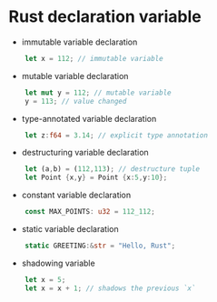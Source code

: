# Rust declaration variable

- immutable variable declaration
```rs
    let x = 112; // immutable variable
```

- mutable variable declaration
```rs
    let mut y = 112; // mutable variable
    y = 113; // value changed
```

- type-annotated variable declaration
```rs
    let z:f64 = 3.14; // explicit type annotation
```

- destructuring variable declaration
```rs
    let (a,b) = (112,113); // destructure tuple
    let Point {x,y} = Point {x:5,y:10};
```

- constant variable declaration
```rs
    const MAX_POINTS: u32 = 112_112;
```

- static variable declaration
```rs
    static GREETING:&str = "Hello, Rust";
```

- shadowing variable
```rs
    let x = 5;
    let x = x + 1; // shadows the previous `x`
```